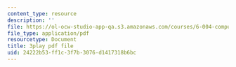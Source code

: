 ```yaml
---
content_type: resource
description: ''
file: https://ol-ocw-studio-app-qa.s3.amazonaws.com/courses/6-004-computation-structures-spring-2017/24222b53ff1c3f7b3076d1417318b6bc_RrZ8-1w7iok.pdf
file_type: application/pdf
resourcetype: Document
title: 3play pdf file
uid: 24222b53-ff1c-3f7b-3076-d1417318b6bc
---
```

